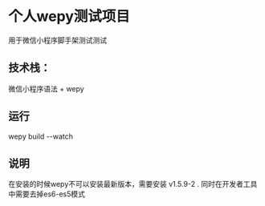 
# 个人wepy测试项目
用于微信小程序脚手架测试测试

## 技术栈：
微信小程序语法 + wepy

## 运行
wepy build --watch

## 说明
在安装的时候wepy不可以安装最新版本，需要安装 v1.5.9-2 . 同时在开发者工具中需要去掉es6-es5模式





